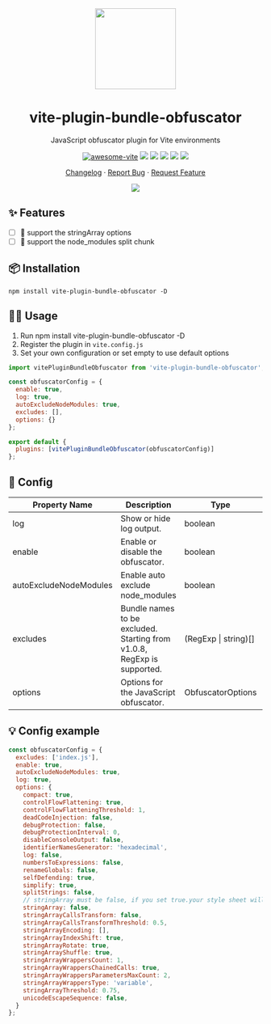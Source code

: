 <div align="center">

<img height="160" src="https://www.obfuscator.io/static/images/logo.png" alt="" />

# vite-plugin-bundle-obfuscator

JavaScript obfuscator plugin for Vite environments

[![awesome-vite](https://awesome.re/badge.svg)](https://github.com/vitejs/awesome-vite)
[![][npm-release-shield]][npm-release-link]
[![][npm-downloads-shield]][npm-release-link]
[![][github-releasedate-shield]][github-releasedate-link]
[![][github-issues-shield]][github-issues-link]
[![][github-license-shield]][github-license-link]

[Changelog](./CHANGELOG.md) · [Report Bug][github-issues-link] · [Request Feature][github-issues-link]

![](https://raw.githubusercontent.com/andreasbm/readme/master/assets/lines/rainbow.png)

</div>

[npm-release-shield]: https://img.shields.io/npm/v/vite-plugin-bundle-obfuscator?color=369eff&labelColor=black&logo=npm&logoColor=white

[npm-downloads-shield]: https://img.shields.io/npm/dt/vite-plugin-bundle-obfuscator?color=red&labelColor=black&logo=npm&logoColor=white

[npm-release-link]: https://www.npmjs.com/package/vite-plugin-bundle-obfuscator

[github-releasedate-shield]: https://img.shields.io/github/release-date/z0ffy/vite-plugin-bundle-obfuscator?labelColor=black

[github-releasedate-link]: https://github.com/z0ffy/vite-plugin-bundle-obfuscator/releases

[github-issues-shield]: https://img.shields.io/github/issues/z0ffy/vite-plugin-bundle-obfuscator?color=ff80eb&labelColor=black

[github-issues-link]: https://github.com/z0ffy/vite-plugin-bundle-obfuscator/issues

[github-license-shield]: https://img.shields.io/github/license/z0ffy/vite-plugin-bundle-obfuscator?color=white&labelColor=black

[github-license-link]: https://github.com/z0ffy/vite-plugin-bundle-obfuscator/blob/main/LICENSE

## ✨ Features

- [ ] 💎 support the stringArray options
- [ ] 💎 support the node_modules split chunk

## 📦 Installation

```shell
npm install vite-plugin-bundle-obfuscator -D
```

## 👨‍💻 Usage

1. Run npm install vite-plugin-bundle-obfuscator -D
2. Register the plugin in `vite.config.js`
3. Set your own configuration or set empty to use default options

```javascript
import vitePluginBundleObfuscator from 'vite-plugin-bundle-obfuscator';

const obfuscatorConfig = {
  enable: true,
  log: true,
  autoExcludeNodeModules: true,
  excludes: [],
  options: {}
};

export default {
  plugins: [vitePluginBundleObfuscator(obfuscatorConfig)]
};
```

## 💪 Config

| Property Name          | Description                                                             | Type                 | Default        | Version |
|------------------------|-------------------------------------------------------------------------|----------------------|----------------|---------|
| log                    | Show or hide log output.                                                | boolean              | true           | v1.0.4  |
| enable                 | Enable or disable the obfuscator.                                       | boolean              | true           | v1.0.1  |
| autoExcludeNodeModules | Enable auto exclude node_modules                                        | boolean              | false          | v1.0.9  |
| excludes               | Bundle names to be excluded. Starting from v1.0.8, RegExp is supported. | (RegExp \| string)[] | []             | v1.0.0  |
| options                | Options for the JavaScript obfuscator.                                  | ObfuscatorOptions    | Config example | v1.0.0  |

## 💡 Config example

```javascript
const obfuscatorConfig = {
  excludes: ['index.js'],
  enable: true,
  autoExcludeNodeModules: true,
  log: true,
  options: {
    compact: true,
    controlFlowFlattening: true,
    controlFlowFlatteningThreshold: 1,
    deadCodeInjection: false,
    debugProtection: false,
    debugProtectionInterval: 0,
    disableConsoleOutput: false,
    identifierNamesGenerator: 'hexadecimal',
    log: false,
    numbersToExpressions: false,
    renameGlobals: false,
    selfDefending: true,
    simplify: true,
    splitStrings: false,
    // stringArray must be false, if you set true.your style sheet will be missing some。
    stringArray: false,
    stringArrayCallsTransform: false,
    stringArrayCallsTransformThreshold: 0.5,
    stringArrayEncoding: [],
    stringArrayIndexShift: true,
    stringArrayRotate: true,
    stringArrayShuffle: true,
    stringArrayWrappersCount: 1,
    stringArrayWrappersChainedCalls: true,
    stringArrayWrappersParametersMaxCount: 2,
    stringArrayWrappersType: 'variable',
    stringArrayThreshold: 0.75,
    unicodeEscapeSequence: false,
  }
};
```
